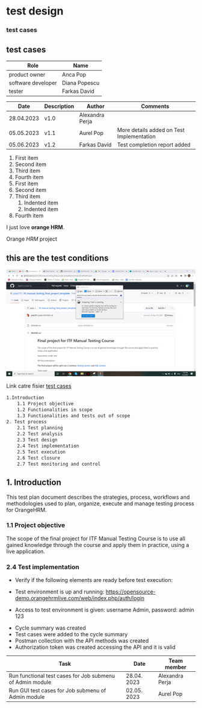 # test design
### test cases
<h2>test cases</h2>

| Role  | Name  |
|---|---|
| product owner | Anca Pop |
| software developer | Diana Popescu |
| tester | Farkas David |

| Date | Description  | Author | Comments |
|---|---|---|---|
| 28.04.2023 | v1.0 | Alexandra Perja |  |
| 05.05.2023 | v1.1 | Aurel Pop | More details added on Test Implementation |
| 05.06.2023 | v1.2 | Farkas David | Test completion report added  |
1. First item
2. Second item
3. Third item
4. Fourth item
1. First item
2. Second item
3. Third item
    1. Indented item
    2. Indented item
4. Fourth item

I just love <strong>orange HRM</strong>.

Orange *HRM* project

## this are the test conditions
![Test condition](https://github.com/farkas1david/proiect-testare-manuala/blob/main/Screenshot%202023-05-05%20193909.png)

Link catre fisier [test cases ](https://github.com/farkas1david/proiect-testare-manuala/blob/main/plata_1152463.pdf)

    1.Introduction
        1.1 Project objective
        1.2 Functionalities in scope
        1.3 Functionalities and tests out of scope
    2. Test process
        2.1 Test planning
        2.2 Test analysis
        2.3 Test design
        2.4 Test implementation
        2.5 Test execution
        2.6 Test closure
        2.7 Test monitoring and control

## 1. Introduction
This test plan document describes the strategies, process, workflows and methodologies used to plan, organize, execute and manage testing process for OrangeHRM.
### 1.1 Project objective
The scope of the final project for ITF Manual Testing Course is to use all gained knowledge through the course and apply them in practice, using a live application. 
### 2.4 Test implementation
* Verify if the following elements are ready before test execution:
- Test environment is up and running: https://opensource-demo.orangehrmlive.com/web/index.php/auth/login 
+ Access to test environment is given: username Admin, password: admin 123
- Cycle summary was created 
- Test cases were added to the cycle summary 
- Postman collection with the API methods was created 
- Authorization token was created accessing the API and it is valid 

| Task | Date  | Team member |
|---|---|---|
| Run functional test cases for Job submenu of Admin module | 28.04. 2023 | Alexandra Perja |
| Run GUI test cases for Job submenu of Admin module | 02.05. 2023  | Aurel Pop |

